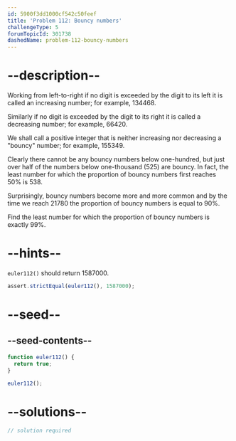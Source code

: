 ```yaml
---
id: 5900f3dd1000cf542c50feef
title: 'Problem 112: Bouncy numbers'
challengeType: 5
forumTopicId: 301738
dashedName: problem-112-bouncy-numbers
---
```


# --description--

Working from left-to-right if no digit is exceeded by the digit to its left it is called an increasing number; for example, 134468.

Similarly if no digit is exceeded by the digit to its right it is called a decreasing number; for example, 66420.

We shall call a positive integer that is neither increasing nor decreasing a "bouncy" number; for example, 155349.

Clearly there cannot be any bouncy numbers below one-hundred, but just over half of the numbers below one-thousand (525) are bouncy. In fact, the least number for which the proportion of bouncy numbers first reaches 50% is 538.

Surprisingly, bouncy numbers become more and more common and by the time we reach 21780 the proportion of bouncy numbers is equal to 90%.

Find the least number for which the proportion of bouncy numbers is exactly 99%.

# --hints--

`euler112()` should return 1587000.

```js
assert.strictEqual(euler112(), 1587000);
```

# --seed--

## --seed-contents--

```js
function euler112() {
  return true;
}

euler112();
```

# --solutions--

```js
// solution required
```
